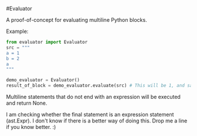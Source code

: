 #Evaluator

A proof-of-concept for evaluating multiline Python blocks.

Example:

```python
from evaluator import Evaluator
src = """
a = 1
b = 2
a
"""

demo_evaluator = Evaluator()
result_of_block = demo_evaluator.evaluate(src) # This will be 1, and save "a" and "b" in demo_evaluator's namespace
```

Multiline statements that do not end with an expression will be executed and return None.

I am checking whether the final statement is an expression statement (ast.Expr). I don't know if there is a better way
of doing this. Drop me a line if you know better. :)

